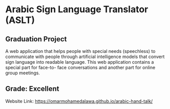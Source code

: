 # Arabic Sign Language Translator (ASLT)
##     Graduation Project 

  A web application that helps people with special needs
(speechless) to communicate with people through
artificial intelligence models that convert sign language
into readable language.
  This web application contains a special part for face-to-
face conversations and another part for online group
meetings.
##  Grade: Excellent

Website Link:
https://omarmohamedalawa.github.io/arabic-hand-talk/
